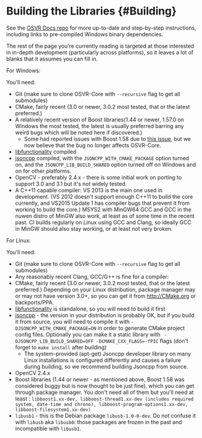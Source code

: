 # Building the Libraries {#Building}

See the [OSVR Docs repo][] for more up-to-date and step-by-step instructions, including links to pre-compiled Windows binary dependencies.

[OSVR Docs repo]:https://github.com/OSVR/OSVR-Docs

The rest of the page you're currently reading is targeted at those interested in in-depth development (particularly across platforms), so it leaves a lot of blanks that it assumes you can fill in.

For Windows:

You'll need:

- Git (make sure to clone OSVR-Core with `--recursive` flag to get all submodules)
- CMake, fairly recent (3.0 or newer, 3.0.2 most tested, that or the latest preferred.)
- A relatively recent version of Boost libraries(1.44 or newer, 1.57.0 on Windows the most tested, the latest is usually preferred barring any weird bugs which will be noted here if discovered.)
    - Some had reported issues with Boost 1.58 due to [this issue](http://lists.boost.org/Archives/boost/2015/05/221933.php), but we now believe that the bug no longer affects OSVR-Core.
- [libfunctionality][] compiled
- [jsoncpp][] compiled, with the `JSONCPP_WITH_CMAKE_PACKAGE` option turned on, and the `JSONCPP_LIB_BUILD_SHARED` option turned off on Windows and on for other platforms.
- OpenCV - preferably 2.4.x - there is some initial work on porting to support 3.0 and 3.1 but it's not widely tested.
- A C++11 capable compiler: VS 2013 is the main one used in development. (VS 2012 doesn't support enough C++11 to build the core currently, and VS2015 Update 1 has compiler bugs that prevent it from working to build the core.) MSYS2 with MinGW64 GCC and GCC in the nuwen distro of MinGW also work, at least as of some time in the recent past. CI builds regularly on Linux using GCC and Clang, so ideally GCC in MinGW should also stay working, or at least not very broken.

For Linux:

You'll need:

- Git (make sure to clone OSVR-Core with `--recursive` flag to get all submodules)
- Any reasonably recent Clang, GCC/G++ is fine for a compiler:
- CMake, fairly recent (3.0 or newer, 3.0.2 most tested, that or the latest preferred.) Depending on your Linux distribution, package manager may or may not have version 3.0+, so you can get it from <http://CMake.org> or backports/PPA.
- [libfunctionality][] is standalone, so you will need to build it first
- [jsoncpp][] - the version in your distribution is probably OK, but if you build it from source, you will need to compile it with `-DJSONCPP_WITH_CMAKE_PACKAGE=ON` in order to generate CMake project config files. Optionally you can make it a static library with ` -DJSONCPP_LIB_BUILD_SHARED=OFF -DCMAKE_CXX_FLAGS=-fPIC` flags (don't forget to `make install` after building)
  - The system-provided (apt-get) Jsoncpp developer library on many Linux installations is configured differently and causes a failure during building, so we recommend building Jsoncpp from source.
- OpenCV 2.4.x
- Boost libraries (1.44 or newer - as mentioned above, Boost 1.58 was considered buggy but is now thought to be just fine), which you can get through package manager. You don't need all of them but you'll need at least : `libboost1.xx-dev, libboost-thread1.xx-dev (includes required system, date-time and chrono), libboost-program-options1.xx-dev, libboost-filesystem1.xx-dev)`
- `libusb1` - this is the Debian package `libusb-1.0-0-dev`. Do not confuse it with `libusb` aka `libusb0`: those packages are frozen in the past and incompatible with `libusb1`.

[libfunctionality]:https://github.com/OSVR/libfunctionality
[jsoncpp]:https://github.com/VRPN/jsoncpp
